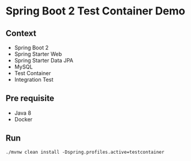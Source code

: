 # Spring Boot 2 Test Container Demo

## Context
* Spring Boot 2
* Spring Starter Web
* Spring Starter Data JPA
* MySQL
* Test Container
* Integration Test

## Pre requisite
* Java 8
* Docker

## Run
```shell script
./mvnw clean install -Dspring.profiles.active=testcontainer
```
